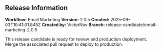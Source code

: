 ## Release Information

**Workflow:** Email Marketing
**Version:** 2.0.5
**Created:** 2025-09-03T10:41:01.845Z
**Created by:** VictorNov
**Branch:** release-candidate/email-marketing-2.0.5

This release candidate is ready for review and production deployment.
Merge the associated pull request to deploy to production.
